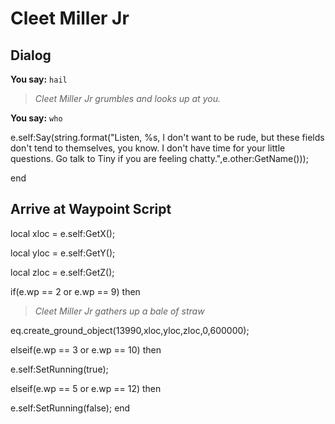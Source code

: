 # Cleet Miller Jr


## Dialog

**You say:** `hail`



>*Cleet Miller Jr grumbles and looks up at you.*

**You say:** `who`



e.self:Say(string.format("Listen, %s, I don't want to be rude, but these fields don't tend to themselves, you know.  I don't have time for your little questions.  Go talk to Tiny if you are feeling chatty.",e.other:GetName()));





end



## Arrive at Waypoint Script

local xloc = e.self:GetX();

local yloc = e.self:GetY();

local zloc = e.self:GetZ();



if(e.wp == 2 or e.wp == 9) then


>*Cleet Miller Jr gathers up a bale of straw*


eq.create_ground_object(13990,xloc,yloc,zloc,0,600000);

elseif(e.wp == 3 or e.wp == 10) then


e.self:SetRunning(true);

elseif(e.wp == 5 or e.wp == 12) then


e.self:SetRunning(false);
end
